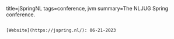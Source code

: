 title=jSpringNL
tags=conference, jvm
summary=The NLJUG Spring conference.
~~~~~~

[Website](https://jspring.nl/): 06-21-2023
